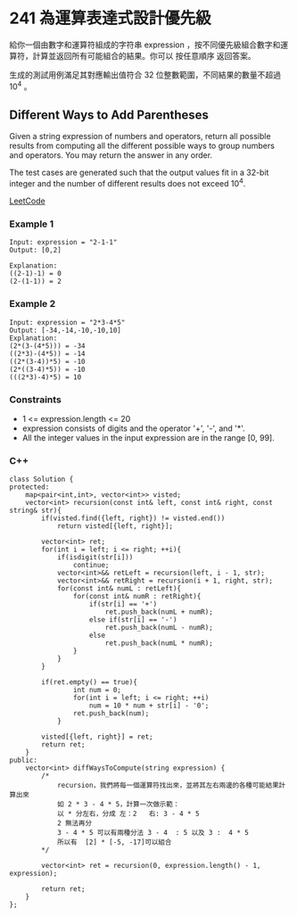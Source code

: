 # 241  為運算表達式設計優先級

給你一個由數字和運算符組成的字符串 expression ，按不同優先級組合數字和運算符，計算並返回所有可能組合的結果。你可以 按任意順序 返回答案。

生成的測試用例滿足其對應輸出值符合 32 位整數範圍，不同結果的數量不超過 10<sup>4</sup> 。

## Different Ways to Add Parentheses

Given a string expression of numbers and operators, return all possible results from computing all the different possible ways to group numbers and operators. You may return the answer in any order.

The test cases are generated such that the output values fit in a 32-bit integer and the number of different results does not exceed 10<sup>4</sup>.
 

[LeetCode](https://leetcode.cn/problems/different-ways-to-add-parentheses/)

### Example 1

```
Input: expression = "2-1-1"
Output: [0,2]

Explanation:
((2-1)-1) = 0 
(2-(1-1)) = 2
```

### Example 2

```
Input: expression = "2*3-4*5"
Output: [-34,-14,-10,-10,10]
Explanation:
(2*(3-(4*5))) = -34 
((2*3)-(4*5)) = -14 
((2*(3-4))*5) = -10 
(2*((3-4)*5)) = -10 
(((2*3)-4)*5) = 10
```


### Constraints

* 1 <= expression.length <= 20
* expression consists of digits and the operator '+', '-', and '*'.
* All the integer values in the input expression are in the range [0, 99].

### C++ 

```
class Solution {
protected:
    map<pair<int,int>, vector<int>> visted;
    vector<int> recursion(const int& left, const int& right, const string& str){
        if(visted.find({left, right}) != visted.end())
            return visted[{left, right}];

        vector<int> ret;
        for(int i = left; i <= right; ++i){
            if(isdigit(str[i]))
                continue;
            vector<int>&& retLeft = recursion(left, i - 1, str);
            vector<int>&& retRight = recursion(i + 1, right, str);
            for(const int& numL : retLeft){
                for(const int& numR : retRight){
                    if(str[i] == '+')
                        ret.push_back(numL + numR);
                    else if(str[i] == '-')
                        ret.push_back(numL - numR);
                    else
                        ret.push_back(numL * numR);
                }
            }
        }

        if(ret.empty() == true){
                int num = 0;
                for(int i = left; i <= right; ++i)
                    num = 10 * num + str[i] - '0';
                ret.push_back(num);
            }

        visted[{left, right}] = ret;
        return ret;
    }
public:
    vector<int> diffWaysToCompute(string expression) {
        /*
            recursion，我們將每一個運算符找出來，並將其左右兩邊的各種可能結果計算出來
            如 2 * 3 - 4 * 5，計算一次做示範：
            以 * 分左右，分成 左：2   右: 3 - 4 * 5
            2 無法再分
            3 - 4 * 5 可以有兩種分法 3 - 4  : 5 以及 3 :  4 * 5  
            所以有  [2] * [-5, -17]可以組合
        */

        vector<int> ret = recursion(0, expression.length() - 1, expression);

        return ret;
    }
};
```
